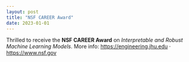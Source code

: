 ```yaml
---
layout: post
title: "NSF CAREER Award"
date: 2023-01-01
---
```

Thrilled to receive the **NSF CAREER Award** on *Interpretable and Robust Machine Learning Models*. More info: https://engineering.jhu.edu · https://www.nsf.gov
